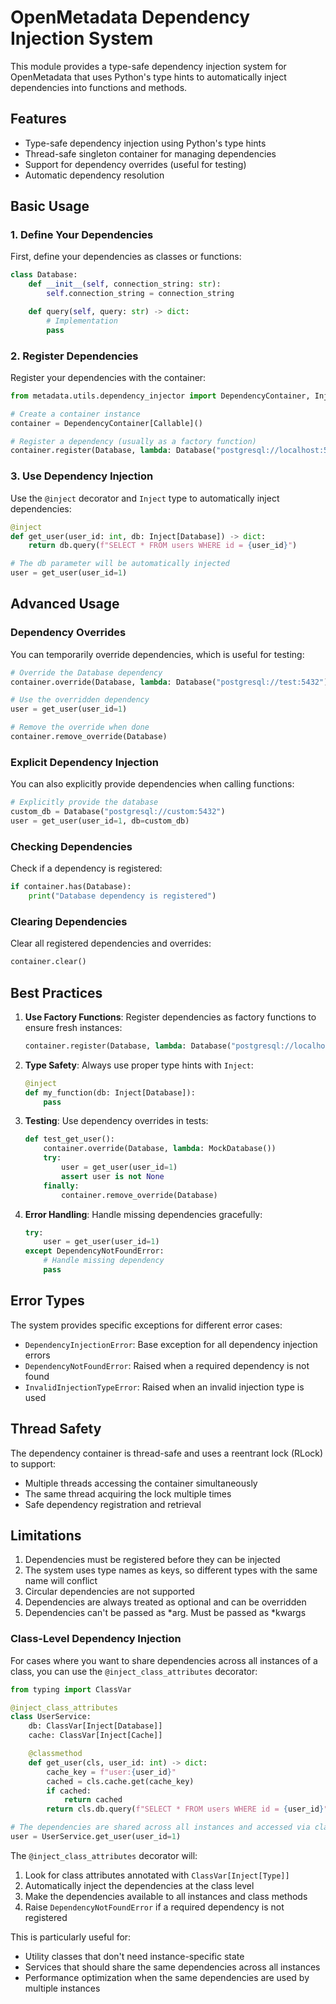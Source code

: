 # OpenMetadata Dependency Injection System

This module provides a type-safe dependency injection system for OpenMetadata that uses Python's type hints to automatically inject dependencies into functions and methods.

## Features

- Type-safe dependency injection using Python's type hints
- Thread-safe singleton container for managing dependencies
- Support for dependency overrides (useful for testing)
- Automatic dependency resolution

## Basic Usage

### 1. Define Your Dependencies

First, define your dependencies as classes or functions:

```python
class Database:
    def __init__(self, connection_string: str):
        self.connection_string = connection_string

    def query(self, query: str) -> dict:
        # Implementation
        pass
```

### 2. Register Dependencies

Register your dependencies with the container:

```python
from metadata.utils.dependency_injector import DependencyContainer, Inject, inject

# Create a container instance
container = DependencyContainer[Callable]()

# Register a dependency (usually as a factory function)
container.register(Database, lambda: Database("postgresql://localhost:5432"))
```

### 3. Use Dependency Injection

Use the `@inject` decorator and `Inject` type to automatically inject dependencies:

```python
@inject
def get_user(user_id: int, db: Inject[Database]) -> dict:
    return db.query(f"SELECT * FROM users WHERE id = {user_id}")

# The db parameter will be automatically injected
user = get_user(user_id=1)
```

## Advanced Usage

### Dependency Overrides

You can temporarily override dependencies, which is useful for testing:

```python
# Override the Database dependency
container.override(Database, lambda: Database("postgresql://test:5432"))

# Use the overridden dependency
user = get_user(user_id=1)

# Remove the override when done
container.remove_override(Database)
```

### Explicit Dependency Injection

You can also explicitly provide dependencies when calling functions:

```python
# Explicitly provide the database
custom_db = Database("postgresql://custom:5432")
user = get_user(user_id=1, db=custom_db)
```

### Checking Dependencies

Check if a dependency is registered:

```python
if container.has(Database):
    print("Database dependency is registered")
```

### Clearing Dependencies

Clear all registered dependencies and overrides:

```python
container.clear()
```

## Best Practices

1. **Use Factory Functions**: Register dependencies as factory functions to ensure fresh instances:
   ```python
   container.register(Database, lambda: Database("postgresql://localhost:5432"))
   ```

2. **Type Safety**: Always use proper type hints with `Inject`:
   ```python
   @inject
   def my_function(db: Inject[Database]):
       pass
   ```

3. **Testing**: Use dependency overrides in tests:
   ```python
   def test_get_user():
       container.override(Database, lambda: MockDatabase())
       try:
           user = get_user(user_id=1)
           assert user is not None
       finally:
           container.remove_override(Database)
   ```

4. **Error Handling**: Handle missing dependencies gracefully:
   ```python
   try:
       user = get_user(user_id=1)
   except DependencyNotFoundError:
       # Handle missing dependency
       pass
   ```

## Error Types

The system provides specific exceptions for different error cases:

- `DependencyInjectionError`: Base exception for all dependency injection errors
- `DependencyNotFoundError`: Raised when a required dependency is not found
- `InvalidInjectionTypeError`: Raised when an invalid injection type is used

## Thread Safety

The dependency container is thread-safe and uses a reentrant lock (RLock) to support:
- Multiple threads accessing the container simultaneously
- The same thread acquiring the lock multiple times
- Safe dependency registration and retrieval

## Limitations

1. Dependencies must be registered before they can be injected
2. The system uses type names as keys, so different types with the same name will conflict
3. Circular dependencies are not supported
4. Dependencies are always treated as optional and can be overridden 
5. Dependencies can't be passed as *arg. Must be passed as *kwargs

### Class-Level Dependency Injection

For cases where you want to share dependencies across all instances of a class, you can use the `@inject_class_attributes` decorator:

```python
from typing import ClassVar

@inject_class_attributes
class UserService:
    db: ClassVar[Inject[Database]]
    cache: ClassVar[Inject[Cache]]

    @classmethod
    def get_user(cls, user_id: int) -> dict:
        cache_key = f"user:{user_id}"
        cached = cls.cache.get(cache_key)
        if cached:
            return cached
        return cls.db.query(f"SELECT * FROM users WHERE id = {user_id}")

# The dependencies are shared across all instances and accessed via class methods
user = UserService.get_user(user_id=1)
```

The `@inject_class_attributes` decorator will:
1. Look for class attributes annotated with `ClassVar[Inject[Type]]`
2. Automatically inject the dependencies at the class level
3. Make the dependencies available to all instances and class methods
4. Raise `DependencyNotFoundError` if a required dependency is not registered

This is particularly useful for:
- Utility classes that don't need instance-specific state
- Services that should share the same dependencies across all instances
- Performance optimization when the same dependencies are used by multiple instances